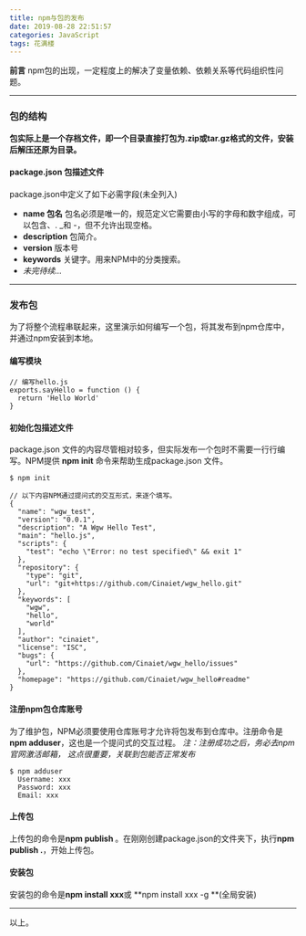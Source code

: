 ```yaml
---
title: npm与包的发布
date: 2019-08-28 22:51:57
categories: JavaScript
tags: 花满楼
---
```


**前言**   npm包的出现，一定程度上的解决了变量依赖、依赖关系等代码组织性问题。
<!--more-->

----
### 包的结构
 **包实际上是一个存档文件，即一个目录直接打包为.zip或tar.gz格式的文件，安装后解压还原为目录。**
#### package.json  包描述文件
package.json中定义了如下必需字段(未全列入)
- **name 包名** 包名必须是唯一的，规范定义它需要由小写的字母和数字组成，可以包含、. _和 -，但不允许出现空格。
- **description** 包简介。
- **version** 版本号
- **keywords** 关键字。用来NPM中的分类搜索。
- *未完待续...*
----
### 发布包
为了将整个流程串联起来，这里演示如何编写一个包，将其发布到npm仓库中，并通过npm安装到本地。

#### 编写模块

```
// 编写hello.js
exports.sayHello = function () {
  return 'Hello World'
}
```
#### 初始化包描述文件
package.json 文件的内容尽管相对较多，但实际发布一个包时不需要一行行编写。NPM提供 **npm init** 命令来帮助生成package.json 文件。
```
$ npm init 

// 以下内容NPM通过提问式的交互形式，来逐个填写。
{
  "name": "wgw_test",
  "version": "0.0.1",
  "description": "A Wgw Hello Test",
  "main": "hello.js",
  "scripts": {
    "test": "echo \"Error: no test specified\" && exit 1"
  },
  "repository": {
    "type": "git",
    "url": "git+https://github.com/Cinaiet/wgw_hello.git"
  },
  "keywords": [
    "wgw",
    "hello",
    "world"
  ],
  "author": "cinaiet",
  "license": "ISC",
  "bugs": {
    "url": "https://github.com/Cinaiet/wgw_hello/issues"
  },
  "homepage": "https://github.com/Cinaiet/wgw_hello#readme"
}
```

#### 注册npm包仓库账号
为了维护包，NPM必须要使用仓库账号才允许将包发布到仓库中。注册命令是**npm adduser**，这也是一个提问式的交互过程。
*注：注册成功之后，务必去npm官网激活邮箱， 这点很重要，关联到包能否正常发布*

```
$ npm adduser
  Username: xxx
  Password: xxx
  Email: xxx
```

#### 上传包
上传包的命令是**npm publish <folder>**。在刚刚创建package.json的文件夹下，执行**npm publish .**，开始上传包。


#### 安装包
安装包的命令是**npm install xxx**或 **npm install xxx -g  **(全局安装)

----
以上。

